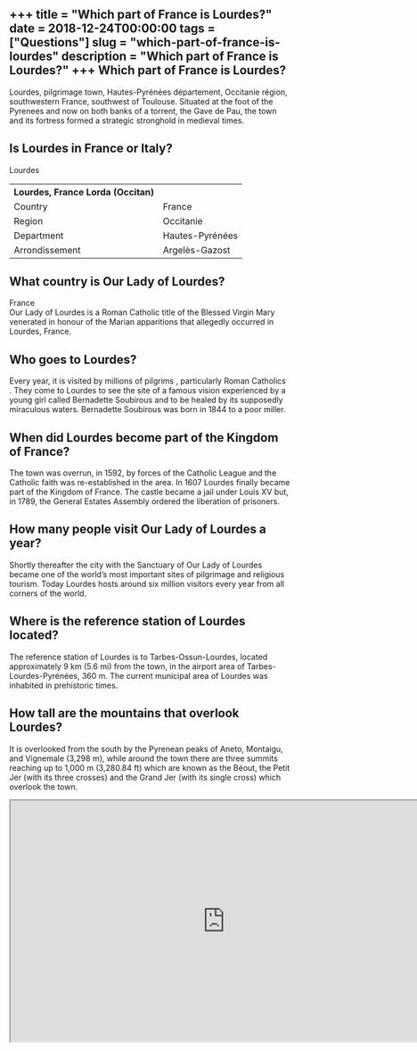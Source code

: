 +++
title = "Which part of France is Lourdes?"
date = 2018-12-24T00:00:00
tags = ["Questions"]
slug = "which-part-of-france-is-lourdes"
description = "Which part of France is Lourdes?"
+++
Which part of France is Lourdes?
--------------------------------

Lourdes, pilgrimage town, Hautes-Pyrénées département, Occitanie région, southwestern France, southwest of Toulouse. Situated at the foot of the Pyrenees and now on both banks of a torrent, the Gave de Pau, the town and its fortress formed a strategic stronghold in medieval times.

Is Lourdes in France or Italy?
------------------------------

Lourdes

<table><tr><th>Lourdes, France Lorda (Occitan)</th></tr><tr><td>Country</td><td>France</td></tr><tr><td>Region</td><td>Occitanie</td></tr><tr><td>Department</td><td>Hautes-Pyrénées</td></tr><tr><td>Arrondissement</td><td>Argelès-Gazost</td></tr></table>

What country is Our Lady of Lourdes?
------------------------------------

France  
Our Lady of Lourdes is a Roman Catholic title of the Blessed Virgin Mary venerated in honour of the Marian apparitions that allegedly occurred in Lourdes, France.

Who goes to Lourdes?
--------------------

Every year, it is visited by millions of pilgrims , particularly Roman Catholics . They come to Lourdes to see the site of a famous vision experienced by a young girl called Bernadette Soubirous and to be healed by its supposedly miraculous waters. Bernadette Soubirous was born in 1844 to a poor miller.

When did Lourdes become part of the Kingdom of France?
------------------------------------------------------

The town was overrun, in 1592, by forces of the Catholic League and the Catholic faith was re-established in the area. In 1607 Lourdes finally became part of the Kingdom of France. The castle became a jail under Louis XV but, in 1789, the General Estates Assembly ordered the liberation of prisoners.

How many people visit Our Lady of Lourdes a year?
-------------------------------------------------

Shortly thereafter the city with the Sanctuary of Our Lady of Lourdes became one of the world’s most important sites of pilgrimage and religious tourism. Today Lourdes hosts around six million visitors every year from all corners of the world.

Where is the reference station of Lourdes located?
--------------------------------------------------

The reference station of Lourdes is to Tarbes-Ossun-Lourdes, located approximately 9 km (5.6 mi) from the town, in the airport area of Tarbes-Lourdes-Pyrénées, 360 m. The current municipal area of Lourdes was inhabited in prehistoric times.

How tall are the mountains that overlook Lourdes?
-------------------------------------------------

It is overlooked from the south by the Pyrenean peaks of Aneto, Montaigu, and Vignemale (3,298 m), while around the town there are three summits reaching up to 1,000 m (3,280.84 ft) which are known as the Béout, the Petit Jer (with its three crosses) and the Grand Jer (with its single cross) which overlook the town.

<iframe allow="accelerometer; autoplay; clipboard-write; encrypted-media; gyroscope; picture-in-picture" allowfullscreen="" class="__youtube_prefs__  epyt-is-override  no-lazyload" data-no-lazy="1" data-origheight="433" data-origwidth="770" data-skipgform_ajax_framebjll="" height="433" id="_ytid_71750" loading="lazy" src="https://www.youtube.com/embed/j5rAwF19DDI?enablejsapi=1&autoplay=0&cc_load_policy=0&cc_lang_pref=&iv_load_policy=1&loop=0&modestbranding=0&rel=1&fs=1&playsinline=0&autohide=2&theme=dark&color=red&controls=1&" title="YouTube player" width="770"></iframe>